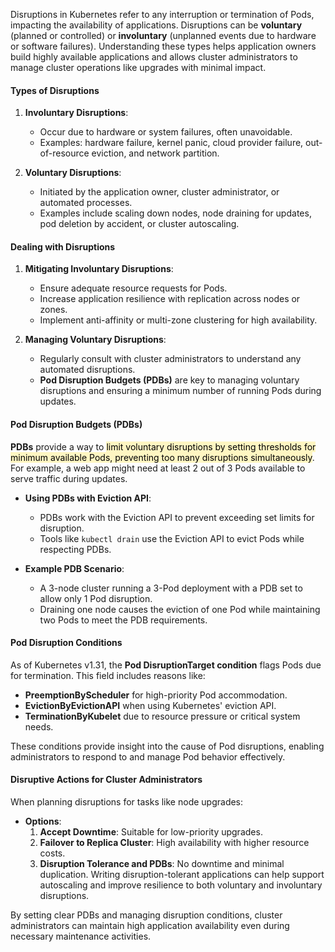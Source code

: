 Disruptions in Kubernetes refer to any interruption or termination of Pods, impacting the availability of applications. Disruptions can be **voluntary** (planned or controlled) or **involuntary** (unplanned events due to hardware or software failures). Understanding these types helps application owners build highly available applications and allows cluster administrators to manage cluster operations like upgrades with minimal impact.

#### Types of Disruptions

1. **Involuntary Disruptions**:
   - Occur due to hardware or system failures, often unavoidable.
   - Examples: hardware failure, kernel panic, cloud provider failure, out-of-resource eviction, and network partition.

2. **Voluntary Disruptions**:
   - Initiated by the application owner, cluster administrator, or automated processes.
   - Examples include scaling down nodes, node draining for updates, pod deletion by accident, or cluster autoscaling.

#### Dealing with Disruptions

1. **Mitigating Involuntary Disruptions**:
   - Ensure adequate resource requests for Pods.
   - Increase application resilience with replication across nodes or zones.
   - Implement anti-affinity or multi-zone clustering for high availability.

2. **Managing Voluntary Disruptions**:
   - Regularly consult with cluster administrators to understand any automated disruptions.
   - **Pod Disruption Budgets (PDBs)** are key to managing voluntary disruptions and ensuring a minimum number of running Pods during updates.

#### Pod Disruption Budgets (PDBs)

**PDBs** provide a way to <mark style="background: #FFF3A3A6;">limit voluntary disruptions by setting thresholds for minimum available Pods, preventing too many disruptions simultaneously</mark>. For example, a web app might need at least 2 out of 3 Pods available to serve traffic during updates.

- **Using PDBs with Eviction API**:
  - PDBs work with the Eviction API to prevent exceeding set limits for disruption.
  - Tools like `kubectl drain` use the Eviction API to evict Pods while respecting PDBs.

- **Example PDB Scenario**:
  - A 3-node cluster running a 3-Pod deployment with a PDB set to allow only 1 Pod disruption.
  - Draining one node causes the eviction of one Pod while maintaining two Pods to meet the PDB requirements.

#### Pod Disruption Conditions

As of Kubernetes v1.31, the **Pod DisruptionTarget condition** flags Pods due for termination. This field includes reasons like:
- **PreemptionByScheduler** for high-priority Pod accommodation.
- **EvictionByEvictionAPI** when using Kubernetes' eviction API.
- **TerminationByKubelet** due to resource pressure or critical system needs.

These conditions provide insight into the cause of Pod disruptions, enabling administrators to respond to and manage Pod behavior effectively.

#### Disruptive Actions for Cluster Administrators

When planning disruptions for tasks like node upgrades:
- **Options**:
  1. **Accept Downtime**: Suitable for low-priority upgrades.
  2. **Failover to Replica Cluster**: High availability with higher resource costs.
  3. **Disruption Tolerance and PDBs**: No downtime and minimal duplication. Writing disruption-tolerant applications can help support autoscaling and improve resilience to both voluntary and involuntary disruptions.

By setting clear PDBs and managing disruption conditions, cluster administrators can maintain high application availability even during necessary maintenance activities.